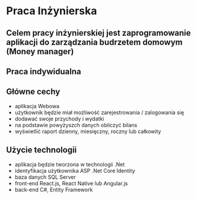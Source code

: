 # Praca Inżynierska

## Celem pracy inżynierskiej jest zaprogramowanie aplikacji do zarządzania budrzetem domowym (Money manager)

## Praca indywidualna

## Główne cechy

- aplikacja Webowa
- użytkownik będzie miał możliwość zarejestrowania / zalogowania się
- dodawać swoje przychody i wydatki
- na podstawie powyżyszch danych obliczyć bilans
- wyświetlić raport dzienny, miesięczny, roczny lub całkowity

## Użycie technologii

- aplikacja będzie tworzona w technologii .Net
- identyfikacja użytkownika ASP .Net Core Identity
- baza danych SQL Server
- front-end React.js, React Native lub Angular.js
- back-end C#, Entity Framework

<!-- Pan Leslaw
palles77 -->
